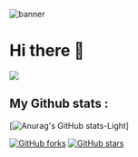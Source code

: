 ![banner](https://github.com/harindujayakody/harindujayakody/assets/9878813/1622251d-47b2-43c6-a657-7bef922ea3b5)


# Hi there 👋
![](https://komarev.com/ghpvc/?username=harindujayakody&color=brightgreen)

## My Github stats :
[![Anurag's GitHub stats-Light](https://github-readme-stats.vercel.app/api?username=harindujayakody&show_icons=true&theme=default#gh-light-mode-only)]

[![GitHub forks](https://img.shields.io/github/forks/Naereen/StrapDown.js.svg?style=social&label=Fork&maxAge=2592000)](https://GitHub.com/Naereen/StrapDown.js/network/) [![GitHub stars](https://img.shields.io/github/stars/Naereen/StrapDown.js.svg?style=social&label=Star&maxAge=2592000)](https://GitHub.com/Naereen/StrapDown.js/stargazers/)

<!--
**harindujayakody/harindujayakody** is a ✨ _special_ ✨ repository because its `README.md` (this file) appears on your GitHub profile.

Here are some ideas to get you started:

- 🔭 I’m currently working on ...
- 🌱 I’m currently learning ...
- 👯 I’m looking to collaborate on ...
- 🤔 I’m looking for help with ...
- 💬 Ask me about ...
- 📫 How to reach me: ...
- 😄 Pronouns: ...
- ⚡ Fun fact: ...


